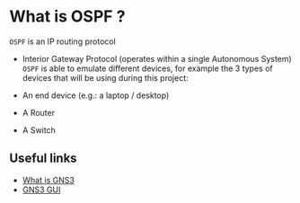 # What is OSPF ?

`OSPF` is an IP routing protocol
- Interior Gateway Protocol (operates within a single Autonomous System)
`OSPF` is able to emulate different devices, for example the 3 types of devices that will be using during this project:

- An end device (e.g.: a laptop / desktop)
- A Router
- A Switch

## Useful links

- [What is GNS3](https://docs.gns3.com/docs/)
- [GNS3 GUI](https://docs.gns3.com/docs/using-gns3/beginners/the-gns3-gui)
